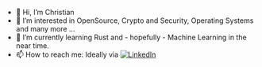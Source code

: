 - 👋 Hi, I’m Christian
- 👀 I’m interested in OpenSource, Crypto and Security, Operating Systems and many more ...
- 🌱 I’m currently learning Rust and - hopefully - Machine Learning in the near time.
- 📫 How to reach me: Ideally via [![LinkedIn](https://img.shields.io/badge/-@christianlangner-0077B5?style=plastic&amp;labelColor=0077B5&amp;logo=LinkedIn)](https://www.linkedin.com/in/christianlangner/)

<!---
Cub0n/Cub0n is a ✨ special ✨ repository because its `README.md` (this file) appears on your GitHub profile.
You can click the Preview link to take a look at your changes.
--->
